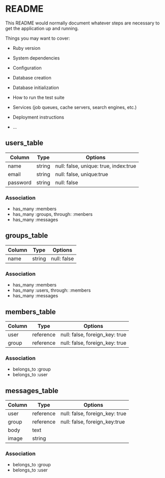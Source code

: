 # README

This README would normally document whatever steps are necessary to get the
application up and running.

Things you may want to cover:

* Ruby version

* System dependencies

* Configuration

* Database creation

* Database initialization

* How to run the test suite

* Services (job queues, cache servers, search engines, etc.)

* Deployment instructions

* ...

## users_table
|Column|Type|Options|
|------|----|-------|
|name|string|null: false, unique: true, index:true|
|email|string|null: false, unique:true|
|password|string|null: false|

### Association
- has_many :members
- has_many :groups, through: :menbers
- has_many :messages

## groups_table
|Column|Type|Options|
|------|----|-------|
|name|string|null: false|

### Association
- has_many :members
- has_many :users, through: :members
- has_many :messages

## members_table
|Column|Type|Options|
|------|----|-------|
|user|reference|null: false, foreign_key: true|
|group|reference|null: false, foreign_key: true|

### Association
- belongs_to :group
- belongs_to :user

## messages_table
|Column|Type|Options|
|------|----|-------|
|user|reference|null: false, foreign_key: true|
|group|reference|null: false, foreign_key:true|
|body|text||
|image|string||

### Association
- belongs_to :group
- belongs_to :user
